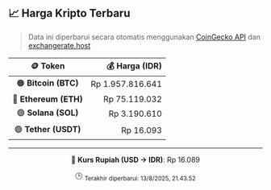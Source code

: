 

<!-- HARGA_KRIPTO -->
## 📈 Harga Kripto Terbaru

> Data ini diperbarui secara otomatis menggunakan [CoinGecko API](https://www.coingecko.com/) dan [exchangerate.host](https://exchangerate.host/)

<div align="center">

| 🪙 Token | 💰 Harga (IDR) |
|:------:|---------------:|
| 🟠 **Bitcoin (BTC)**   | Rp 1.957.816.641 |
| 🔵 **Ethereum (ETH)**  | Rp 75.119.032 |
| 🟣 **Solana (SOL)**    | Rp 3.190.610 |
| 🟢 **Tether (USDT)**   | Rp 16.093 |

---

💱 **Kurs Rupiah (USD → IDR)**: Rp 16.089

🕒 <sub>Terakhir diperbarui: 13/8/2025, 21.43.52</sub>

</div>
<!-- /HARGA_KRIPTO -->